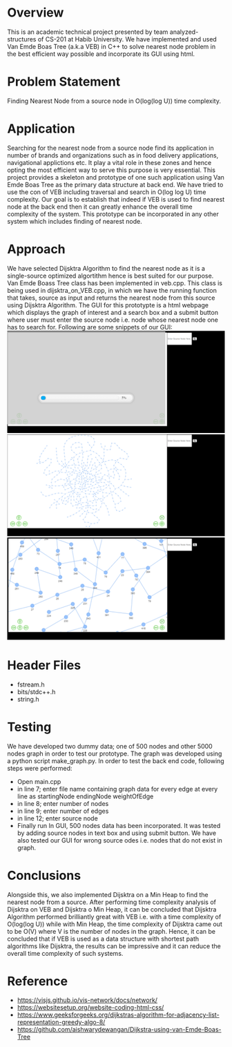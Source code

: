 # Overview
This is an academic technical project presented by team analyzed-structures of CS-201 at Habib University. We have implemented and used Van Emde Boas Tree (a.k.a VEB) in C++ to solve nearest node problem in the best efficient way possible and incorporate its GUI using html.

# Problem Statement
Finding Nearest Node from a source node in O(log(log U)) time complexity.

# Application
Searching for the nearest node from a source node find its application in number of brands and organizations such as in food delivery applications, navigational applictions etc. It play a vital role in these zones and hence opting the most efficient way to serve this purpose is very essential. This project provides a skeleton and prototype of one such application using Van Emde Boas Tree as the primary data structure at back end. We have tried to use the con of VEB including traversal and search in O(log log U) time complexity.  Our goal is to establish that indeed if VEB is used to find nearest node at the back end then it can greatly enhance the overall time complexity of the system. This prototype can be incorporated in any other system which includes finding of nearest node.

# Approach
We have selected Dijsktra Algorithm to find the nearest node as it is a single-source optimized algortithm hence is best suited for our purpose. Van Emde Boass Tree class has been implemented in veb.cpp. This class is being used in dijsktra_on_VEB.cpp, in which we have the running function that takes, source as input and returns the nearest node from this source using Dijsktra Algorithm. The GUI for this prototypte is a html webpage which displays the graph of interest and a search box and a submit button where user must enter the source node i.e. node whose nearest node one has to search for. Following are some snippets of our GUI:
<img src="/doc/3.png" alt="Loadin Graph"/>
<img src="/doc/1.png" alt=""/>
<img src="/doc/2.png" alt=""/>

# Header Files
- fstream.h
- bits/stdc++.h
- string.h

# Testing
We have developed two dummy data; one of 500 nodes and other 5000 nodes graph in order to test our prototype. The graph was developed using a python script make_graph.py. 
In order to test the back end code, following steps were performed:
- Open main.cpp
- in line 7; enter file name containing graph data for every edge at every line as 
startingNode endingNode weightOfEdge
- in line 8; enter number of nodes
- in line 9; enter number of edges
- in line 12; enter source node
- Finally run
In GUI, 500 nodes data has been incorporated. It was tested by adding source nodes in text box and using submit button. We have also tested our GUI for wrong source odes i.e. nodes that do not exist in graph. 

# Conclusions
Alongside this, we also implemented Dijsktra on a Min Heap to find the nearest node from a source. After performing time complexity analysis of Dijsktra on VEB and Dijsktra o Min Heap, it can be concluded that Dijsktra Algorithm performed brilliantly great with VEB i.e. with a time complexity of O(log(log U)) while with Min Heap, the time complexity of Dijsktra came out to be O(V) where V is the number of nodes in the graph. 
Hence, it can be concluded that if VEB is used as a data structure with shortest path algorithms like Dijsktra, the results can be impressive and it can reduce the overall time complexity of such systems. 

# Reference
- https://visjs.github.io/vis-network/docs/network/
- https://websitesetup.org/website-coding-html-css/
- https://www.geeksforgeeks.org/dijkstras-algorithm-for-adjacency-list-representation-greedy-algo-8/
- https://github.com/aishwarydewangan/Dijkstra-using-van-Emde-Boas-Tree
